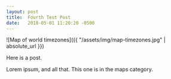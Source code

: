 ```yaml
---
layout: post
title:  Fourth Test Post
date:   2018-05-01 11:20:20 -0500
---
```


![Map of world timezones]({{ "/assets/img/map-timezones.jpg" | absolute_url }})

Here is a post.

Lorem ipsum, and all that. This one is in the maps category.